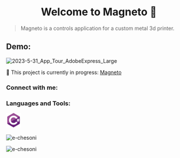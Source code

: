 <h1 align="center">Welcome to Magneto 🧲 </h1>

> Magneto is a controls application for a custom metal 3d printer.

<h2 align="left">Demo:</h2>

![2023-5-31_App_Tour_AdobeExpress_Large](https://github.com/e-chesoni/Magneto/assets/57457528/6fd9b809-fbca-4634-ae3e-e99463b2f757)

🔭 This project is currently in progress: [Magneto](https://github.com/e-chesoni/Magneto)

<h3 align="left">Connect with me:</h3>
<p align="left">
</p>

<h3 align="left">Languages and Tools:</h3>
<p align="left"> <a href="https://www.w3schools.com/cs/" target="_blank" rel="noreferrer"> <img src="https://raw.githubusercontent.com/devicons/devicon/master/icons/csharp/csharp-original.svg" alt="csharp" width="40" height="40"/> </a> </p>

<p><img align="center" src="https://github-readme-stats.vercel.app/api/top-langs?username=e-chesoni&show_icons=true&locale=en&layout=compact" alt="e-chesoni" /></p>

<p align="left"> <img src="https://komarev.com/ghpvc/?username=e-chesoni&label=Profile%20views&color=0e75b6&style=flat" alt="e-chesoni" /> </p>
